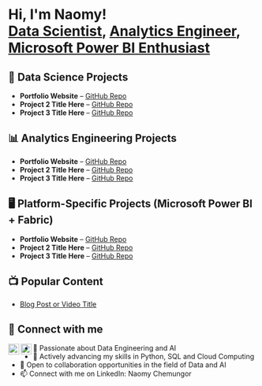 <h1>Hi, I'm Naomy! <br/>
  <a href="https://github.com/NaomyChemungor">Data Scientist</a>, 
  <a href="https://www.linkedin.com/in/naomychemungor/">Analytics Engineer</a>, 
  <a href="https://www.youtube.com/yourchannel">Microsoft Power BI Enthusiast</a>
</h1>

<!-- DATA SCIENCE PROJECTS -->
<h2>🧠 Data Science Projects</h2>
<ul>
  <li><b>Portfolio Website</b> – <a href="https://github.com/NaomyChemungor/portfolio">GitHub Repo</a></li>
  <li><b>Project 2 Title Here</b> – <a href="https://github.com/NaomyChemungor/Project2">GitHub Repo</a></li>
  <li><b>Project 3 Title Here</b> – <a href="https://github.com/NaomyChemungor/Project3">GitHub Repo</a></li>
</ul>

<!-- ANALYTICS ENGINEERING PROJECTS -->
<h2>📊 Analytics Engineering Projects</h2>
<ul>
  <li><b>Portfolio Website</b> – <a href="https://github.com/NaomyChemungor/portfolio">GitHub Repo</a></li>
  <li><b>Project 2 Title Here</b> – <a href="https://github.com/NaomyChemungor/Project2">GitHub Repo</a></li>
  <li><b>Project 3 Title Here</b> – <a href="https://github.com/NaomyChemungor/Project3">GitHub Repo</a></li>
</ul>

<!-- PLATFORM-SPECIFIC PROJECTS -->
<h2>🖥️ Platform-Specific Projects (Microsoft Power BI + Fabric)</h2>
<ul>
  <li><b>Portfolio Website</b> – <a href="https://github.com/NaomyChemungor/portfolio">GitHub Repo</a></li>
  <li><b>Project 2 Title Here</b> – <a href="https://github.com/NaomyChemungor/Project2">GitHub Repo</a></li>
  <li><b>Project 3 Title Here</b> – <a href="https://github.com/NaomyChemungor/Project3">GitHub Repo</a></li>
</ul>

<!-- POPULAR CONTENT -->
<h2>📺 Popular Content</h2>
<ul>
  <li><a href="https://your-link.com">Blog Post or Video Title</a></li>
</ul>

<!-- CONNECT WITH ME -->
<h2>🤳 Connect with me</h2>
<p>
  <a href="https://www.linkedin.com/in/naomychemungor/">
    <img align="left" alt="NaomyChemungor | LinkedIn" width="22px" src="https://cdn.jsdelivr.net/npm/simple-icons@v3/icons/linkedin.svg" />
  </a>
  <a href="https://github.com/NaomyChemungor">
    <img align="left" alt="NaomyChemungor | GitHub" width="22px" src="https://cdn.jsdelivr.net/npm/simple-icons@v3/icons/github.svg" />
  </a>
</p>

- 👀 Passionate about Data Engineering and AI
- 🌱 Actively advancing my skills in Python, SQL and Cloud Computing
- 💞️ Open to collaboration opportunities in the field of Data and AI
- 📫  Connect with me on LinkedIn: Naomy Chemungor

<!---
NaomyChemungor/NaomyChemungor is a ✨ special ✨ repository because its `README.md` (this file) appears on your GitHub profile.
You can click the Preview link to take a look at your changes.
--->
